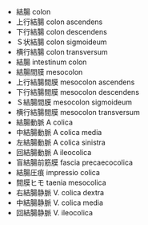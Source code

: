 - 結腸 colon
- 上行結腸 colon ascendens
- 下行結腸 colon descendens
- Ｓ状結腸 colon sigmoideum
- 横行結腸 colon transversum
- 結腸 intestinum colon
- 結腸間膜 mesocolon
- 上行結腸間膜 mesocolon ascendens
- 下行結腸間膜 mesocolon descendens
- Ｓ結腸間膜 mesocolon sigmoideum
- 横行結腸間膜 mesocolon transversum
- 結腸動脈 A colica
- 中結腸動脈 A colica media
- 左結腸動脈 A colica sinistra
- 回結腸動脈 A ileocolica
- 盲結腸前筋膜 fascia precaecocolica
- 結腸圧痕 impressio colica
- 間膜ヒモ taenia mesocolica
- 右結腸静脈 V. colica dextra
- 中結腸静脈 V. colica media
- 回結腸静脈 V. ileocolica
